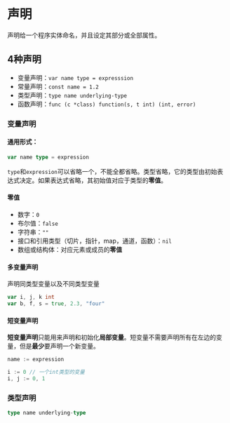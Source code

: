 # 声明

声明给一个程序实体命名，并且设定其部分或全部属性。

<!-- toc -->

## 4种声明

* 变量声明：`var name type = expresssion`
* 常量声明：`const name = 1.2`
* 类型声明：`type name underlying-type`
* 函数声明：`func (c *class) function(s, t int) (int, error)`

### 变量声明

#### 通用形式：

```go
var name type = expression
```

`type`和`expression`可以省略一个，不能全都省略。类型省略，它的类型由初始表达式决定。如果表达式省略，其初始值对应于类型的**零值**。

#### 零值

* 数字：`0`
* 布尔值：`false`
* 字符串：`""`
* 接口和引用类型（切片，指针，map，通道，函数）：`nil`
* 数组或结构体：对应元素或成员的**零值**

#### 多变量声明

声明同类型变量以及不同类型变量

```go
var i, j, k int
var b, f, s = true, 2.3, "four"
```

#### 短变量声明

**短变量声明**只能用来声明和初始化**局部变量**。短变量不需要声明所有在左边的变量，但是**最少**要声明一个新变量。

```go
name := expression
```

```go
i := 0 // 一个int类型的变量
i, j := 0, 1
```

### 类型声明 

```go
type name underlying-type
```

